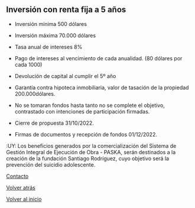 ## Inversión con renta fija a 5 años

* Inversión mínima 500 dólares

* Inversión máxima 70.000 dólares

* Tasa anual de intereses 8%

* Pago de intereses al vencimiento de cada anualidad. (80 dólares por cada 1000)

* Devolución de capital al cumplir el 5º año

* Garantía contra hipoteca inmobiliaria, valor de tasación de la propiedad 200.000dólares.

* No se tomaran fondos hasta tanto no se complete el objetivo, contrastado con intenciones de participación firmadas.

* Cierre de propuesta 31/10/2022.

* Firmas de documentos y recepción de fondos 01/12/2022.

:UY: Los beneficios generados por la comercialización del Sistema de Gestión Integral de Ejecución de Obra - PASKA, serán destinados a la creación de la fundación Santiago Rodríguez, cuyo objetivo será la prevención del suicidio adolescente.

[Contacto](./Contacto.md)

[Volver atrás](./Oportunidad.md)

[Volver al inicio](./README.md)
